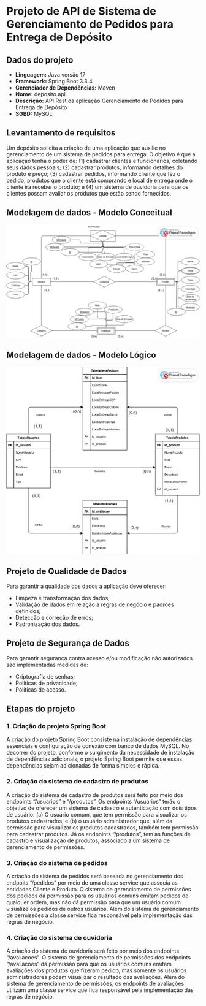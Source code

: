 # Projeto de API de Sistema de Gerenciamento de Pedidos para Entrega de Depósito

## Dados do projeto

- **Linguagem:** Java versão 17
- **Framework:** Spring Boot 3.3.4
- **Gerenciador de Dependências:** Maven
- **Nome:** deposito.api
- **Descrição:** API Rest da aplicação Gerenciamento de Pedidos para Entrega de Depósito
- **SGBD:** MySQL

## Levantamento de requisitos

Um depósito solicita a criação de uma aplicação que auxilie no gerenciamento de um sistema de pedidos para entrega. O objetivo é que a aplicação tenha o poder de: (1) cadastrar clientes e funcionários, coletando seus dados pessoais; (2) cadastrar produtos, informando detalhes do produto e preço; (3) cadastrar pedidos, informando cliente que fez o pedido, produtos que o cliente está comprando e local de entrega onde o cliente ira receber o produto; e (4) um sistema de ouvidoria para que os clientes possam avaliar os produtos que estão sendo fornecidos.

## Modelagem de dados - Modelo Conceitual
![Modelo Conceitual](imagens/modelo_conceitual.jpg)

## Modelagem de dados - Modelo Lógico
![Modelo Lógico](imagens/modelo_logico.jpg)

## Projeto de Qualidade de Dados

Para garantir a qualidade dos dados a aplicação deve oferecer:
- Limpeza e transformação dos dados;
- Validação de dados em relação a regras de negócio e padrões definidos;
- Detecção e correção de erros;
- Padronização dos dados.

## Projeto de Segurança de Dados

Para garantir segurança contra acesso e/ou modificação não autorizados são implementadas medidas de:
- Criptografia de senhas;
- Políticas de privacidade;
- Políticas de acesso.

## Etapas do projeto

### 1. Criação do projeto Spring Boot

A criação do projeto Spring Boot consiste na instalação de dependências essenciais e configuração de conexão com banco de dados MySQL. No decorrer do projeto, conforme o surgimento da necessidade de instalação de dependências adicionais, o projeto Spring Boot permite que essas dependências sejam adicionadas de forma simples e rápida.

### 2. Criação do sistema de cadastro de produtos

A criação do sistema de cadastro de produtos será feito por meio dos endpoints “/usuarios” e “/produtos”. Os endpoints “/usuarios” terão o objetivo de oferecer um sistema de cadastro e autenticação com dois tipos de usuário: (a) O usuário comum, que tem permissão para visualizar os produtos cadastrados; e (b) o usuário administrador que, além da permissão para visualizar os produtos cadastrados, também tem permissão para cadastrar produtos. Já os endpoints “/produtos”, tem as funções de cadastro e visualização de produtos, associado a um sistema de gerenciamento de permissões.

### 3. Criação do sistema de pedidos

A criação do sistema de pedidos será baseada no gerenciamento dos endpoits “/pedidos” por meio de uma classe service que associa as entidades Cliente e Produto. O sistema de gerenciamento de permissões dos pedidos dá permissão para os usuários comuns emitam pedidos de qualquer ordem, mas não dá permissão para que um usuário comum visualize os pedidos de outros usuários. Além do sistema de gerenciamento de permissões a classe service fica responsável pela implementação das regras de negócio.

### 4. Criação do sistema de ouvidoria

A criação do sistema de ouvidoria será feito por meio dos endpoints “/avaliacoes”. O sistema de gerenciamento de permissões dos endpoints “/avaliacoes” dá permissão para que os usuários comuns emitam avaliações dos produtos que fizeram pedido, mas somente os usuários administradores podem visualizar o resultado das avaliações. Além do sistema de gerenciamento de permissões, os endpoints de avaliações utilizam uma classe service que fica responsável pela implementação das regras de negócio.
